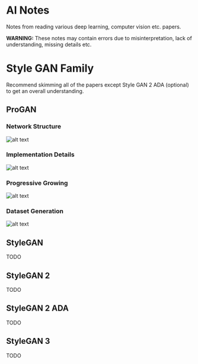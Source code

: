 # AI Notes

Notes from reading various deep learning, computer vision etc. papers. 

**WARNING:** These notes may contain errors due to misinterpretation, lack of understanding, missing details etc. 

# Style GAN Family

Recommend skimming all of the papers except Style GAN 2 ADA (optional) to get an overall understanding.

## ProGAN

### Network Structure

![alt text](https://github.com/quickgrid/AI-Resources/blob/master/resources/ai-notes/gan/progan/progan1.png)

### Implementation Details

![alt text](https://github.com/quickgrid/AI-Resources/blob/master/resources/ai-notes/gan/progan/progan2.png)

### Progressive Growing

![alt text](https://github.com/quickgrid/AI-Resources/blob/master/resources/ai-notes/gan/progan/progan3.png)

### Dataset Generation

![alt text](https://github.com/quickgrid/AI-Resources/blob/master/resources/ai-notes/gan/progan/progan4.png)

## StyleGAN

TODO

## StyleGAN 2

TODO

## StyleGAN 2 ADA

TODO

## StyleGAN 3

TODO
